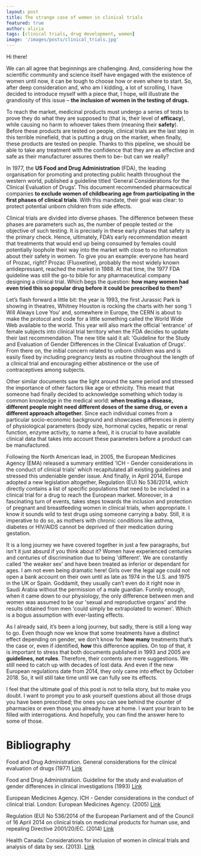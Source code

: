 ```yaml
---
layout: post
title: The strange case of women in clinical trials
featured: true
author: alicia
tags: [clinical trials, drug development, women]
image: '/images/posts/clinical_trials.jpg'
---
```

Hi there!

We can all agree that beginnings are challenging. And, considering how the scientific community and science itself have engaged with the existence of women until now, it can be tough to choose how or even where to start. So, after deep consideration and, who am I kidding, a lot of scrolling, I have decided to introduce myself with a piece that, I hope, will illustrate the grandiosity of this issue – **the inclusion of women in the testing of drugs.**

To reach the market, medicinal products must undergo a series of tests to prove they do what they are supposed to (that is, their level of **efficacy**), while causing no harm to whoever takes them (meaning their **safety**). Before these products are tested on people, clinical trials are the last step in this terrible minefield, that is putting a drug on the market, when finally, these products are tested on people. Thanks to this pipeline, we should be able to take any treatment with the confidence that they are as effective and safe as their manufacturer assures them to be– but can we really?

In 1977, the **US Food and Drug Administration** (FDA), the leading organisation for promoting and protecting public health throughout the western world, published a guideline titled ‘General Considerations for the Clinical Evaluation of Drugs’. This document recommended pharmaceutical companies **to exclude women of childbearing age from participating in the first phases of clinical trials**. With this mandate, their goal was clear: to protect potential unborn children from side effects.

Clinical trials are divided into diverse phases. The difference between these phases are parameters such as, the number of people tested or the objective of such testing. It is precisely in these early phases that safety is the primary check. Hence, ultimately, FDA’s early recommendation meant that treatments that would end up being consumed by females could potentially loophole their way into the market with close to no information about their safety in women. To give you an example: everyone has heard of Prozac, right? Prozac (Fluoxetine), probably the most widely known antidepressant, reached the market in 1988. At that time, the 1977 FDA guideline was still the go-to bible for any pharmaceutical company designing a clinical trial. Which begs the question: **how many women had even tried this so popular drug before it could be prescribed to them?**

Let’s flash forward a little bit: the year is 1993, the first Jurassic Park is showing in theatres, Whitney Houston is rocking the charts with her song 'I Will Always Love You' and, somewhere in Europe, the CERN is about to make the protocol and code for a little something called the World Wide Web available to the world. This year will also mark the official 'entrance' of female subjects into clinical trial territory when the FDA decides to update their last recommendation. The new title said it all: 'Guideline for the Study and Evaluation of Gender Differences in the Clinical Evaluation of Drugs'. From there on, the initial concern related to unborn children was and is easily fixed by including pregnancy tests as routine throughout the length of a clinical trial and encouraging either abstinence or the use of contraceptives among subjects.

Other similar documents saw the light around the same period and stressed the importance of other factors like age or ethnicity. This meant that someone had finally decided to acknowledge something which today is common knowledge in the medical world: **when treating a disease, different people might need different doses of the same drug, or even a different approach altogether.** Since each individual comes from a particular socio-economic background and showcases differences in plenty of physiological parameters (body size, hormonal cycles, hepatic or renal function, enzyme activity, to name a few), it is crucial to have available clinical data that takes into account these parameters before a product can be manufactured.

Following the North American lead, in 2005, the European Medicines Agency (EMA) released a summary entitled 'ICH - Gender considerations in the conduct of clinical trials' which recapitulated all existing guidelines and stressed this undeniable gender issue. And finally, in April 2014, Europe adopted a new legislation altogether, Regulation (EU) No 536/2014, which directly contains a list of specific populations that need to be included in a clinical trial for a drug to reach the European market. Moreover, in a fascinating turn of events, takes steps towards the inclusion and protection of pregnant and breastfeeding women in clinical trials, when appropriate. I know it sounds wild to test drugs using someone carrying a baby. Still, it is imperative to do so, as mothers with chronic conditions like asthma, diabetes or HIV/AIDS cannot be deprived of their medication during gestation.

It is a long journey we have covered together in just a few paragraphs, but isn’t it just absurd if you think about it? Women have experienced centuries and centuries of discrimination due to being 'different'. We are constantly called 'the weaker sex' and have been treated as inferior or dependant for ages. I am not even being dramatic here! Girls over the legal age could not open a bank account on their own until as late as 1974 in the U.S. and 1975 in the UK or Spain. Goddamit, they usually can’t even do it right now in Saudi Arabia without the permission of a male guardian. Funnily enough, when it came down to our physiology, the only difference between men and women was assumed to be our 'sexual and reproductive organs' and the results obtained from men 'could simply be extrapolated to women'. Which is a bogus assumption with ever-lasting effects.

As I already said, it’s been a long journey, but sadly, there is still a long way to go. Even though now we know that some treatments have a distinct effect depending on gender, we don’t know for **how many** treatments that’s the case or, even if identified, **how** this difference applies. On top of that, it is important to stress that both documents published in 1993 and 2005 are **guidelines, not rules**. Therefore, their contents are mere suggestions. We still need to catch up with decades of lost data. And even if the new European regulations date from 2014, they only came into effect by October 2018. So, it will still take time until we can fully see its effects.

I feel that the ultimate goal of this post is not to tella story, but to make you doubt. I want to prompt you to ask yourself questions about all those drugs you have been prescribed; the ones you can see behind the counter of pharmacies or even those you already have at home. I want your brain to be filled with interrogations. And hopefully, you can find the answer here to some of those.

# Bibliography
Food and Drug Administration. General considerations for the clinical evaluation of drugs (1977) [Link](https://babel.hathitrust.org/cgi/pt?id=umn.31951003051226s&view=1up&seq=1)

Food and Drug Administration. Guideline for the study and evaluation of gender differences in clinical investigations (1993) [Link](https://www.fda.gov/regulatory-information/search-fda-guidance-documents/study-and-evaluation-gender-differences-clinical-evaluation-drugs)

European Medicines Agency. ICH - Gender considerations in the conduct of clinical trial. London: European Medicines Agency. (2005) [Link](https://www.ema.europa.eu/en/documents/scientific-guideline/ich-gender-considerations-conduct-clinical-trials-step-5_en.pdf)

Regulation (EU) No 536/2014 of the European Parliament and of the Council of 16 April 2014 on clinical trials on medicinal products for human use, and repealing Directive 2001/20/EC. (2014) [Link](https://eur-lex.europa.eu/legal-content/EN/TXT/?uri=celex%3A32014R0536)

Health Canada: Considerations for inclusion of women in clinical trials and analysis of data by sex. (2013). [Link](https://www.canada.ca/en/health-canada/services/drugs-health-products/drug-products/applications-submissions/guidance-documents/clinical-trials/considerations-inclusion-women-clinical-trials-analysis-data-sex-differences.html)
